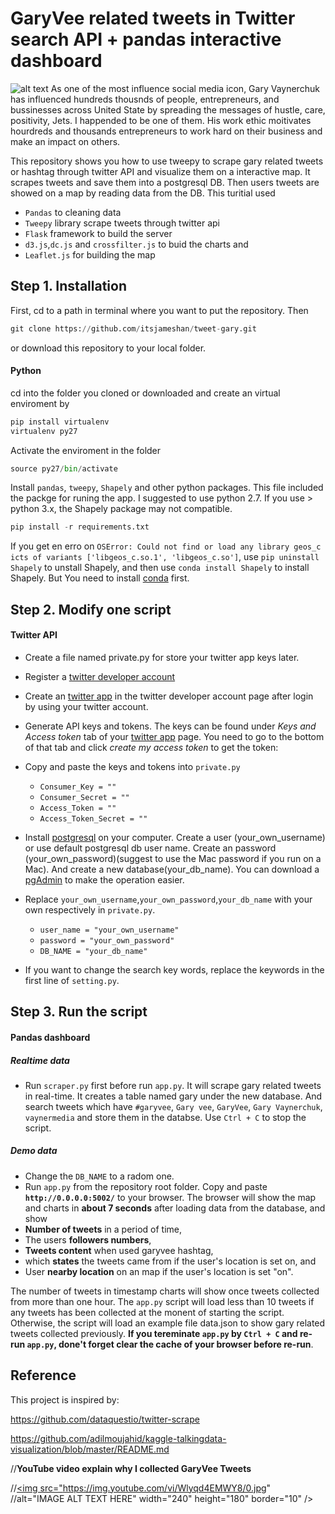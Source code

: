 # GaryVee related tweets in Twitter search API + pandas interactive dashboard

![alt text](./demo3.gif)
As one of the most influence social media icon, Gary Vaynerchuk has influenced hundreds thousnds of people, entrepreneurs, and bussinesses across United State by spreading the messages of hustle, care, positivity, Jets. I happended to be one of them. His work ethic moitivates hourdreds and thousands entrepreneurs to work hard on their business and make an impact on others. 

This repository shows you how to use tweepy to scrape gary related tweets or hashtag through twitter API and visualize them on a interactive map. It scrapes tweets and save them into a postgresql DB. Then users tweets are showed on a map by reading data from the DB. This turitial used 
* `Pandas` to cleaning data 
* `Tweepy` library scrape tweets through twitter api
* `Flask` framework to build the server 
* `d3.js`,`dc.js` and `crossfilter.js` to buid the charts and 
* `Leaflet.js` for building the map

## Step 1. Installation

First, cd to a path in terminal where you want to put the repository. Then
```python
git clone https://github.com/itsjameshan/tweet-gary.git
```
or download this repository to your local folder.

#### Python
cd into the folder you cloned or downloaded and create an virtual enviroment by
```python
pip install virtualenv
virtualenv py27
```
Activate the enviroment in the folder
```python
source py27/bin/activate
```
Install `pandas`, `tweepy`, `Shapely` and other python packages. This file included the packge for runing the app. I suggested to use python 2.7. If you use > python 3.x, the Shapely package may not compatible.
```python
pip install -r requirements.txt
```
If you get en erro on `OSError: Could not find or load any library geos_c icts of variants ['libgeos_c.so.1', 'libgeos_c.so']`, use `pip uninstall Shapely` to unstall Shapely, and then use `conda install Shapely` to install Shapely. But You need to install [conda](https://conda.io/docs/install/quick.html) first.

## Step 2. Modify one script

#### Twitter API
* Create a file named private.py for store your twitter app keys later.
* Register a [twitter developer account](https://dev.twitter.com/)
* Create an [twitter app](https://apps.twitter.com/) in the twitter developer account page after login by using your twitter account.
* Generate API keys and tokens. The keys can be found under *Keys and Access token* tab of your [twitter app](https://apps.twitter.com/) page. You need to go to the bottom of that tab and click *create my access token* to get the token:
* Copy and paste the keys and tokens into `private.py`

  * `Consumer_Key = ""`
  * `Consumer_Secret = ""`
  * `Access_Token = ""`
  * `Access_Token_Secret = ""`

* Install [postgresql](https://www.postgresql.org/download/) on your computer. Create a user (your_own_username) or use default postgresql db user name. Create an password (your_own_password)(suggest to use the Mac password if you run on a Mac). And create a new database(your_db_name). You can download a [pgAdmin](https://www.pgadmin.org/download/) to make the operation easier.
* Replace `your_own_username`,`your_own_password`,`your_db_name` with your own respectively in `private.py`.
  
  * `user_name = "your_own_username"`
  * `password = "your_own_password"`
  * `DB_NAME = "your_db_name"`
 
* If you want to change the search key words, replace the keywords in the first line of `setting.py`.

## Step 3. Run the script
#### Pandas dashboard

##### Realtime data
* Run `scraper.py` first before run `app.py`. It will scrape gary related tweets in real-time. It creates a table named gary under the new database. And search tweets which have `#garyvee`, `Gary vee`, `GaryVee`, `Gary Vaynerchuk`, `vaynermedia` and store them in the databse. Use `Ctrl + C` to stop the script.
##### Demo data 
* Change the `DB_NAME` to a radom one.
* Run `app.py` from the repository root folder. Copy and paste **`http://0.0.0.0:5002/`** to your browser. The browser will show the map and charts in **about 7 seconds** after loading data from the database, and show 
* **Number of tweets** in a period of time, 
* The users **followers numbers**, 
* **Tweets content** when used garyvee hashtag, 
* which **states** the tweets came from if the user's location is set on, and
* User **nearby location** on an map if the user's location is set "on". 

The number of tweets in timestamp charts will show once tweets collected from more than one hour. The `app.py` script will load less than 10 tweets if any tweets has been collected at the monent of starting the script. Otherwise, the script will load an example file data.json to show gary related tweets collected previously. **If you tereminate `app.py` by `Ctrl + C` and re-run `app.py`, done't forget clear the cache of your browser before re-run**. 

## Reference
This project is inspired by:

https://github.com/dataquestio/twitter-scrape

https://github.com/adilmoujahid/kaggle-talkingdata-visualization/blob/master/README.md

//**YouTube video explain why I collected GaryVee Tweets**

//<a href="http://www.youtube.com/watch?feature=player_embedded&v=Wlyqd4EMWY8
//" target="_blank"><img src="https://img.youtube.com/vi/Wlyqd4EMWY8/0.jpg"
//alt="IMAGE ALT TEXT HERE" width="240" height="180" border="10" /></a>

